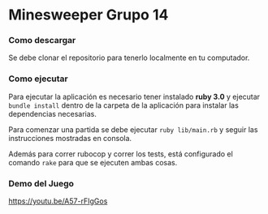 # Minesweeper Grupo 14

### **Como descargar**
Se debe clonar el repositorio para tenerlo localmente en tu computador.

### **Como ejecutar**
Para ejecutar la aplicación es necesario tener instalado **ruby 3.0** y ejecutar `bundle install` dentro de la carpeta de la aplicación para instalar las dependencias necesarias.

Para comenzar una partida se debe ejecutar `ruby lib/main.rb` y seguir las instrucciones mostradas en consola.

Además para correr rubocop y correr los tests, está configurado el comando `rake` para que se ejecuten ambas cosas.

### **Demo del Juego**
https://youtu.be/A57-rFIgGos

